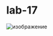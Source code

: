 # lab-17
![изображение](https://github.com/user-attachments/assets/3d3406a4-1422-433e-b61f-72f9839451e1)
